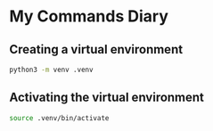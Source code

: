 # My Commands Diary

## Creating a virtual environment

```bash
python3 -m venv .venv
```
## Activating the virtual environment

```bash
source .venv/bin/activate
```
##  
